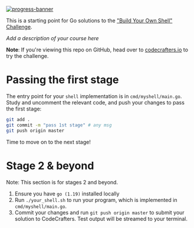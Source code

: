[![progress-banner](https://backend.codecrafters.io/progress/shell/66472b40-5c62-4492-b42e-694bcf7e0b97)](https://app.codecrafters.io/users/codecrafters-bot?r=2qF)

This is a starting point for Go solutions to the
["Build Your Own Shell" Challenge](https://app.codecrafters.io/courses/shell/overview).

_Add a description of your course here_

**Note**: If you're viewing this repo on GitHub, head over to
[codecrafters.io](https://codecrafters.io) to try the challenge.

# Passing the first stage

The entry point for your `shell` implementation is in `cmd/myshell/main.go`.
Study and uncomment the relevant code, and push your changes to pass the first
stage:

```sh
git add .
git commit -m "pass 1st stage" # any msg
git push origin master
```

Time to move on to the next stage!

# Stage 2 & beyond

Note: This section is for stages 2 and beyond.

1. Ensure you have `go (1.19)` installed locally
1. Run `./your_shell.sh` to run your program, which is implemented in
   `cmd/myshell/main.go`.
1. Commit your changes and run `git push origin master` to submit your solution
   to CodeCrafters. Test output will be streamed to your terminal.
